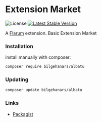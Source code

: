 # Extension Market

![License](https://img.shields.io/badge/license-MIT-blue.svg) [![Latest Stable Version](https://img.shields.io/packagist/v/bilgehanars/albatu.svg)](https://packagist.org/packages/bilgehanars/albatu)

A [Flarum](http://flarum.org) extension. Basic Extension Market

### Installation

install manually with composer:

```sh
composer require bilgehanars/albatu
```

### Updating

```sh
composer update bilgehanars/albatu
```

### Links

- [Packagist](https://packagist.org/packages/bilgehanars/albatu)
